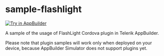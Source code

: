 sample-flashlight
=================
<a href="https://platform.telerik.com/#appbuilder/clone/https%3A%2F%2Fgithub.com%2FIcenium%2Fsample-flashlight" target="_blank"><img src="http://docs.telerik.com/platform/appbuilder/sample-apps/images/try-in-appbuilder.png" alt="Try in AppBuilder" title="Try in AppBuilder" /></a>

A sample of the usage of FlashLight Cordova plugin in Telerik AppBuilder.

Please note that plugin samples will work only when deployed on your device, because AppBuilder Simulator does not support plugins yet.
